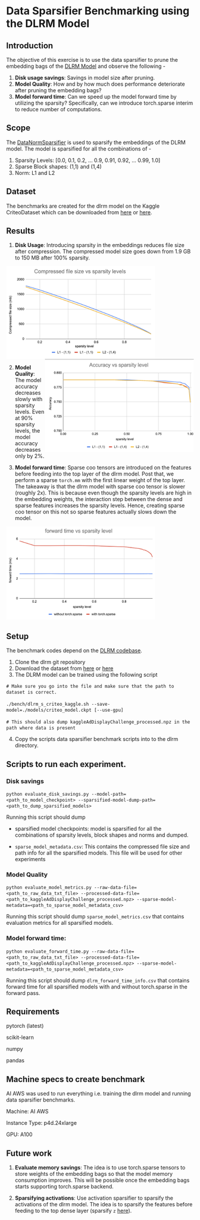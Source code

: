 # Data Sparsifier Benchmarking using the DLRM Model

## Introduction
The objective of this exercise is to use the data sparsifier to prune the embedding bags of the [DLRM Model](https://github.com/facebookresearch/dlrm) and observe the following -

1. **Disk usage savings**: Savings in model size after pruning.
2. **Model Quality**: How and by how much does performance deteriorate after pruning the embedding bags?
3. **Model forward time**: Can we speed up the model forward time by utilizing the sparsity? Specifically, can we introduce torch.sparse interim to reduce number of computations.

## Scope
The [DataNormSparsifier](https://github.com/pytorch/pytorch/blob/main/torch/ao/pruning/_experimental/data_sparsifier/data_norm_sparsifier.py) is used to sparsify the embeddings of the DLRM model. The model is sparsified for all the combinations of -
1. Sparsity Levels: [0.0, 0.1, 0.2, ... 0.9, 0.91, 0.92, ... 0.99, 1.0]
2. Sparse Block shapes: (1,1) and (1,4)
3. Norm: L1 and L2

## Dataset
The benchmarks are created for the dlrm model on the Kaggle CriteoDataset which can be downloaded from [here](https://ailab.criteo.com/resources/) or [here](https://figshare.com/articles/dataset/Kaggle_Display_Advertising_Challenge_dataset/5732310/1).

## Results
1. **Disk Usage**: Introducing sparsity in the embeddings reduces file size after compression. The compressed model size goes down from 1.9 GB to 150 MB after 100% sparsity.

<img src="./images/disk_savings.png" align="center" height="250" width="400" ><img src="./images/accuracy.png" align="right" height="250" width="400" >


2. **Model Quality**: The model accuracy decreases slowly with sparsity levels. Even at 90% sparsity levels, the model accuracy decreases only by 2%.


3. **Model forward time**: Sparse coo tensors are introduced on the features before feeding into the top layer of the dlrm model. Post that, we perform a sparse ```torch.mm``` with the first linear weight of the top layer.
The takeaway is that the dlrm model with sparse coo tensor is slower (roughly 2x). This is because even though the sparsity levels are high in the embedding weights, the interaction step between the dense and sparse features increases the sparsity levels. Hence, creating sparse coo tensor on this not so sparse features actually slows down the model.

<img src="./images/forward_time.png" height="250" width="400" >


## Setup
The benchmark codes depend on the [DLRM codebase](https://github.com/facebookresearch/dlrm).
1. Clone the dlrm git repository
2. Download the dataset from [here](https://ailab.criteo.com/resources/) or [here](https://figshare.com/articles/dataset/Kaggle_Display_Advertising_Challenge_dataset/5732310/1)
3. The DLRM model can be trained using the following script
```
# Make sure you go into the file and make sure that the path to dataset is correct.

./bench/dlrm_s_criteo_kaggle.sh --save-model=./models/criteo_model.ckpt [--use-gpu]

# This should also dump kaggleAdDisplayChallenge_processed.npz in the path where data is present
```

4. Copy the scripts data sparsifier benchmark scripts into to the dlrm directory.

## Scripts to run each experiment.

### **Disk savings**
```
python evaluate_disk_savings.py --model-path=<path_to_model_checkpoint> --sparsified-model-dump-path=<path_to_dump_sparsified_models>
```

Running this script should dump
* sparsified model checkpoints: model is sparsified for all the
    combinations of sparsity levels, block shapes and norms and dumped.

* ```sparse_model_metadata.csv```: This contains the compressed file size and path info for all the sparsified models. This file will be used for other experiments


### **Model Quality**
```
python evaluate_model_metrics.py --raw-data-file=<path_to_raw_data_txt_file> --processed-data-file=<path_to_kaggleAdDisplayChallenge_processed.npz> --sparse-model-metadata=<path_to_sparse_model_metadata_csv>
```
Running this script should dump ```sparse_model_metrics.csv``` that contains evaluation metrics for all sparsified models.

### **Model forward time**:
```
python evaluate_forward_time.py --raw-data-file=<path_to_raw_data_txt_file> --processed-data-file=<path_to_kaggleAdDisplayChallenge_processed.npz> --sparse-model-metadata=<path_to_sparse_model_metadata_csv>
```
Running this script should dump ```dlrm_forward_time_info.csv``` that contains forward time for all sparsified models with and without torch.sparse in the forward pass.

## Requirements
pytorch (latest)

scikit-learn

numpy

pandas

## Machine specs to create benchmark
AI AWS was used to run everything i.e. training the dlrm model and running data sparsifier benchmarks.

Machine: AI AWS

Instance Type: p4d.24xlarge

GPU: A100


## Future work
1. **Evaluate memory savings**: The idea is to use torch.sparse tensors to store weights of the embedding bags so that the model memory consumption improves. This will be possible once the embedding bags starts supporting torch.sparse backend.

2. **Sparsifying activations**: Use activation sparsifier to sparsify the activations of the dlrm model. The idea is to sparsify the features before feeding to the top dense layer (sparsify ```z``` [here](https://github.com/facebookresearch/dlrm/blob/11afc52120c5baaf0bfe418c610bc5cccb9c5777/dlrm_s_pytorch.py#L595)).
